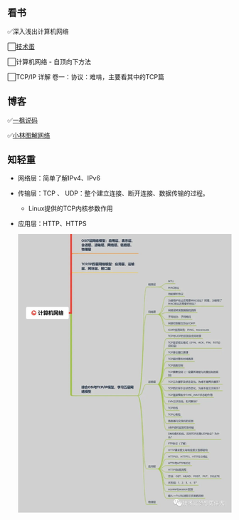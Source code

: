 ## 看书

✅深入浅出计算机网络

⬜[技术蛋](https://space.bilibili.com/327247876/)

⬜计算机⽹络 - ⾃顶向下⽅法

⬜TCP/IP 详解 卷⼀：协议：难啃，主要看其中的TCP篇

## 博客

✅[一枫说码](https://www.cnblogs.com/yifeng-coding/)

✅[小林图解网络](https://xiaolincoding.com/network/)

## 知轻重

- 网络层：简单了解IPv4、IPv6

- 传输层：TCP 、 UDP：整个建立连接、断开连接、数据传输的过程。
  - Linux提供的TCP内核参数作用
  
- 应用层：HTTP、HTTPS

  ![图片](../../img/640.jpeg)
